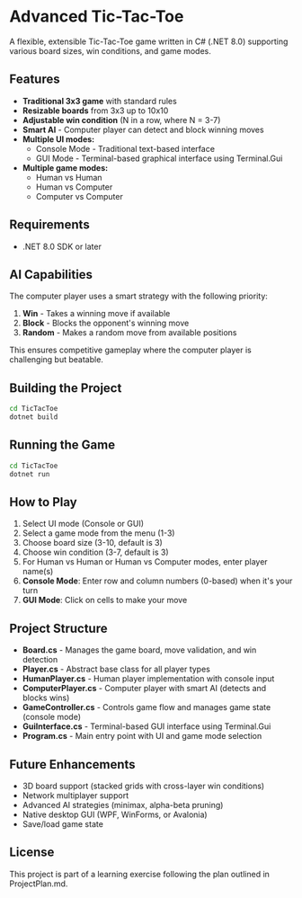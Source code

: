 # Advanced Tic-Tac-Toe

A flexible, extensible Tic-Tac-Toe game written in C# (.NET 8.0) supporting various board sizes, win conditions, and game modes.

## Features

- **Traditional 3x3 game** with standard rules
- **Resizable boards** from 3x3 up to 10x10
- **Adjustable win condition** (N in a row, where N = 3-7)
- **Smart AI** - Computer player can detect and block winning moves
- **Multiple UI modes:**
  - Console Mode - Traditional text-based interface
  - GUI Mode - Terminal-based graphical interface using Terminal.Gui
- **Multiple game modes:**
  - Human vs Human
  - Human vs Computer
  - Computer vs Computer

## Requirements

- .NET 8.0 SDK or later

## AI Capabilities

The computer player uses a smart strategy with the following priority:
1. **Win** - Takes a winning move if available
2. **Block** - Blocks the opponent's winning move
3. **Random** - Makes a random move from available positions

This ensures competitive gameplay where the computer player is challenging but beatable.

## Building the Project

```bash
cd TicTacToe
dotnet build
```

## Running the Game

```bash
cd TicTacToe
dotnet run
```

## How to Play

1. Select UI mode (Console or GUI)
2. Select a game mode from the menu (1-3)
3. Choose board size (3-10, default is 3)
4. Choose win condition (3-7, default is 3)
5. For Human vs Human or Human vs Computer modes, enter player name(s)
6. **Console Mode**: Enter row and column numbers (0-based) when it's your turn
7. **GUI Mode**: Click on cells to make your move

## Project Structure

- **Board.cs** - Manages the game board, move validation, and win detection
- **Player.cs** - Abstract base class for all player types
- **HumanPlayer.cs** - Human player implementation with console input
- **ComputerPlayer.cs** - Computer player with smart AI (detects and blocks wins)
- **GameController.cs** - Controls game flow and manages game state (console mode)
- **GuiInterface.cs** - Terminal-based GUI interface using Terminal.Gui
- **Program.cs** - Main entry point with UI and game mode selection

## Future Enhancements

- 3D board support (stacked grids with cross-layer win conditions)
- Network multiplayer support
- Advanced AI strategies (minimax, alpha-beta pruning)
- Native desktop GUI (WPF, WinForms, or Avalonia)
- Save/load game state

## License

This project is part of a learning exercise following the plan outlined in ProjectPlan.md.
